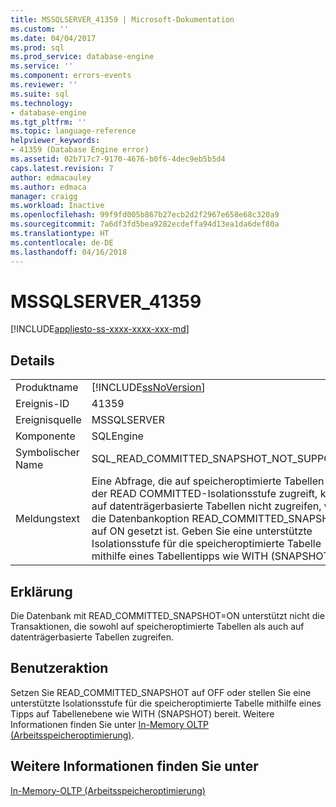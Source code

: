 ```yaml
---
title: MSSQLSERVER_41359 | Microsoft-Dokumentation
ms.custom: ''
ms.date: 04/04/2017
ms.prod: sql
ms.prod_service: database-engine
ms.service: ''
ms.component: errors-events
ms.reviewer: ''
ms.suite: sql
ms.technology:
- database-engine
ms.tgt_pltfrm: ''
ms.topic: language-reference
helpviewer_keywords:
- 41359 (Database Engine error)
ms.assetid: 02b717c7-9170-4676-b0f6-4dec9eb5b5d4
caps.latest.revision: 7
author: edmacauley
ms.author: edmaca
manager: craigg
ms.workload: Inactive
ms.openlocfilehash: 99f9fd005b867b27ecb2d2f2967e658e68c320a9
ms.sourcegitcommit: 7a6df3fd5bea9282ecdeffa94d13ea1da6def80a
ms.translationtype: HT
ms.contentlocale: de-DE
ms.lasthandoff: 04/16/2018
---
```

# <a name="mssqlserver41359"></a>MSSQLSERVER_41359
[!INCLUDE[appliesto-ss-xxxx-xxxx-xxx-md](../../includes/appliesto-ss-xxxx-xxxx-xxx-md.md)]
  
## <a name="details"></a>Details  
  
|||  
|-|-|  
|Produktname|[!INCLUDE[ssNoVersion](../../includes/ssnoversion-md.md)]|  
|Ereignis-ID|41359|  
|Ereignisquelle|MSSQLSERVER|  
|Komponente|SQLEngine|  
|Symbolischer Name|SQL_READ_COMMITTED_SNAPSHOT_NOT_SUPPORTED|  
|Meldungstext|Eine Abfrage, die auf speicheroptimierte Tabellen mit der READ COMMITTED-Isolationsstufe zugreift, kann auf datenträgerbasierte Tabellen nicht zugreifen, wenn die Datenbankoption READ_COMMITTED_SNAPSHOT auf ON gesetzt ist. Geben Sie eine unterstützte Isolationsstufe für die speicheroptimierte Tabelle mithilfe eines Tabellentipps wie WITH (SNAPSHOT) an.|  
  
## <a name="explanation"></a>Erklärung  
Die Datenbank mit READ_COMMITTED_SNAPSHOT=ON unterstützt nicht die Transaktionen, die sowohl auf speicheroptimierte Tabellen als auch auf datenträgerbasierte Tabellen zugreifen.  
  
## <a name="user-action"></a>Benutzeraktion  
Setzen Sie READ_COMMITTED_SNAPSHOT auf OFF oder stellen Sie eine unterstützte Isolationsstufe für die speicheroptimierte Tabelle mithilfe eines Tipps auf Tabellenebene wie WITH (SNAPSHOT) bereit. Weitere Informationen finden Sie unter [In-Memory OLTP &#40;Arbeitsspeicheroptimierung&#41;](~/relational-databases/in-memory-oltp/in-memory-oltp-in-memory-optimization.md).  
  
## <a name="see-also"></a>Weitere Informationen finden Sie unter  
[In-Memory-OLTP &#40;Arbeitsspeicheroptimierung&#41;](~/relational-databases/in-memory-oltp/in-memory-oltp-in-memory-optimization.md)  
  
